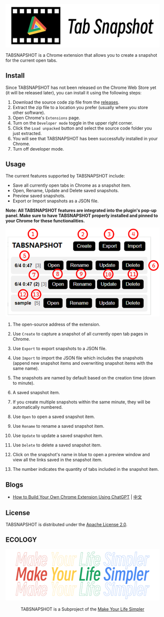 ![TABSNAPSHOT](images/TABSNAPSHOT.png)

TABSNAPSHOT is a Chrome extension that allows you to create a snapshot for the current open tabs.

## Install

Since TABSNAPSHOT has not been released on the Chrome Web Store yet (it will be released later), you can install it using the following steps:

1. Download the source code zip file from the [releases](https://github.com/B1NARY-GR0UP/tabsnapshot/releases).
2. Extract the zip file to a location you prefer (usually where you store other software).
3. Open Chrome's `Extensions` page.
4. Turn on the `Developer mode` toggle in the upper right corner.
5. Click the `Load unpacked` button and select the source code folder you just extracted.
6. You will see that TABSNAPSHOT has been successfully installed in your Chrome.
7. Turn off developer mode.

## Usage

The current features supported by TABSNAPSHOT include:

- Save all currently open tabs in Chrome as a snapshot item.
- Open, Rename, Update and Delete saved snapshots.
- Preview saved snapshots.
- Export or Import snapshots as a JSON file.

**Note: All TABSNAPSHOT features are integrated into the plugin's pop-up panel. Make sure to have TABSNAPSHOT properly installed and pinned to your Chrome for these functionalities.**

![userguide](./images/userguide.png)

1. The open-source address of the extension.

2. Use `Create` to capture a snapshot of all currently open tab pages in Chrome.

3. Use `Export` to export snapshots to a JSON file.

4. Use `Import` to import the JSON file which includes the snapshots (append new snapshot items and overwriting snapshot items with the same name).

5. The snapshots are named by default based on the creation time (down to minute).

6. A saved snapshot item.

7. If you create multiple snapshots within the same minute, they will be automatically numbered.

8. Use `Open` to open a saved snapshot item.

9. Use `Rename` to rename a saved snapshot item.

10. Use `Update` to update a saved snapshot item.

11. Use `Delete` to delete a saved snapshot item.

12. Click on the snapshot's name in blue to open a preview window and view all the links saved in the snapshot item.

13. The number indicates the quantity of tabs included in the snapshot item.

## Blogs

- [How to Build Your Own Chrome Extension Using ChatGPT](https://dev.to/justlorain/how-to-build-your-own-chrome-extension-using-chatgpt-1pfa) | [中文](https://juejin.cn/post/7297124052175798308)

## License

TABSNAPSHOT is distributed under the [Apache License 2.0](./LICENSE).

## ECOLOGY

<p align="center">
<img src="https://github.com/justlorain/justlorain/blob/main/images/MYLS.png" alt="MYLS"/>
<br/><br/>
TABSNAPSHOT is a Subproject of the <a href="https://github.com/B1NARY-GR0UP">Make Your Life Simpler</a>
</p>
